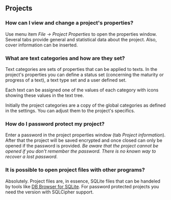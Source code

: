 ## Projects

### How can I view and change a project's properties?

Use menu item _File &rarr; Project Properties_ to open the properties window. Several tabs provide general and statistical data about the project. Also, cover information can be inserted.

### What are text categories and how are they set?

Text categories are sets of properties that can be applied to texts. In the project's properties you can define a status set (concerning the maturity or progress of a text), a text type set and a user defined set.

Each text can be assigned one of the values of each category with icons showing these values in the text tree.

Initially the project categories are a copy of the global categories as defined in the settings. You can adjust them to the project's specifics.

### How do I password protect my project?

Enter a password in the project properties window (tab _Project information_). After that the project will be saved encrypted and once closed can only be opened if the password is provided. _Be aware that the project cannot be opened if you don't remember the password. There is no known way to recover a lost password_.

### It is possible to open project files with other programs?

Absolutely. Project files are, in essence, SQLite files that can be handeled by tools like [DB Browser for SQLite](https://sqlitebrowser.org/). For password protected projects you need the version with SQLCipher support.